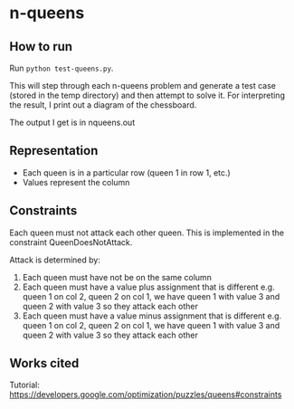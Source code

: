# n-queens

## How to run
Run `python test-queens.py`.

This will step through each n-queens problem and generate a test case (stored in the temp directory) and then attempt to solve it. For interpreting the result, I print out a diagram of the chessboard.

The output I get is in nqueens.out

## Representation
- Each queen is in a particular row (queen 1 in row 1, etc.)
- Values represent the column

## Constraints
Each queen must not attack each other queen. This is implemented in the constraint QueenDoesNotAttack.

Attack is determined by:
1. Each queen must have not be on the same column
2. Each queen must have a value plus assignment that is different
	e.g. queen 1 on col 2, queen 2 on col 1, we have queen 1 with value 3 and queen 2 with value 3 so they attack each other
3. Each queen must have a value minus assignment that is different
	e.g. queen 1 on col 2, queen 2 on col 1, we have queen 1 with value 3 and queen 2 with value 3 so they attack each other

## Works cited
Tutorial: https://developers.google.com/optimization/puzzles/queens#constraints
